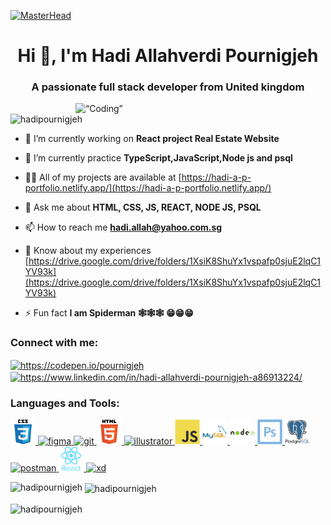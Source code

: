[![MasterHead](https://camo.githubusercontent.com/ba9f3bd30647e352a3f5e1e45eb45c6ec7bad6155cd16aaedf4a426738da0ca5/68747470733a2f2f696e646f616e616c79746963612e636f6d2f7374617469632f696d616765732f62616e6e6572722e676966)](https://rishavchanda.io)
<h1 align="center">Hi 👋, I'm Hadi Allahverdi Pournigjeh</h1>
<h3 align="center">A passionate full stack developer from United kingdom</h3>
<img align="right" alt=“Coding” width="400" src="https://cdn.dribbble.com/users/1162077/screenshots/3848914/programmer.gif" />

<p align="left"> <img src="https://komarev.com/ghpvc/?username=hadipournigjeh&label=Profile%20views&color=0e75b6&style=flat" alt="hadipournigjeh" /> </p>

- 🔭 I’m currently working on **React project Real Estate Website**

- 🌱 I’m currently practice **TypeScript,JavaScript,Node js and psql**

- 👨‍💻 All of my projects are available at [https://hadi-a-p-portfolio.netlify.app/](https://hadi-a-p-portfolio.netlify.app/)

- 💬 Ask me about **HTML, CSS, JS, REACT, NODE JS, PSQL**

- 📫 How to reach me **hadi.allah@yahoo.com.sg**

- 📄 Know about my experiences [https://drive.google.com/drive/folders/1XsiK8ShuYx1vspafp0sjuE2lqC1YV93k](https://drive.google.com/drive/folders/1XsiK8ShuYx1vspafp0sjuE2lqC1YV93k)

- ⚡ Fun fact **I am Spiderman 🕸️🕸️🕸️ 😁😁😁**

<h3 align="left">Connect with me:</h3>
<p align="left">
<a href="https://codepen.io/https://codepen.io/pournigjeh" target="blank"><img align="center" src="https://raw.githubusercontent.com/rahuldkjain/github-profile-readme-generator/master/src/images/icons/Social/codepen.svg" alt="https://codepen.io/pournigjeh" height="30" width="40" /></a>
<a href="https://linkedin.com/in/https://www.linkedin.com/in/hadi-allahverdi-pournigjeh-a86913224/" target="blank"><img align="center" src="https://raw.githubusercontent.com/rahuldkjain/github-profile-readme-generator/master/src/images/icons/Social/linked-in-alt.svg" alt="https://www.linkedin.com/in/hadi-allahverdi-pournigjeh-a86913224/" height="30" width="40" /></a>
</p>

<h3 align="left">Languages and Tools:</h3>
<p align="left"> <a href="https://www.w3schools.com/css/" target="_blank" rel="noreferrer"> <img src="https://raw.githubusercontent.com/devicons/devicon/master/icons/css3/css3-original-wordmark.svg" alt="css3" width="40" height="40"/> </a> <a href="https://www.figma.com/" target="_blank" rel="noreferrer"> <img src="https://www.vectorlogo.zone/logos/figma/figma-icon.svg" alt="figma" width="40" height="40"/> </a> <a href="https://git-scm.com/" target="_blank" rel="noreferrer"> <img src="https://www.vectorlogo.zone/logos/git-scm/git-scm-icon.svg" alt="git" width="40" height="40"/> </a> <a href="https://www.w3.org/html/" target="_blank" rel="noreferrer"> <img src="https://raw.githubusercontent.com/devicons/devicon/master/icons/html5/html5-original-wordmark.svg" alt="html5" width="40" height="40"/> </a> <a href="https://www.adobe.com/in/products/illustrator.html" target="_blank" rel="noreferrer"> <img src="https://www.vectorlogo.zone/logos/adobe_illustrator/adobe_illustrator-icon.svg" alt="illustrator" width="40" height="40"/> </a> <a href="https://developer.mozilla.org/en-US/docs/Web/JavaScript" target="_blank" rel="noreferrer"> <img src="https://raw.githubusercontent.com/devicons/devicon/master/icons/javascript/javascript-original.svg" alt="javascript" width="40" height="40"/> </a> <a href="https://www.mysql.com/" target="_blank" rel="noreferrer"> <img src="https://raw.githubusercontent.com/devicons/devicon/master/icons/mysql/mysql-original-wordmark.svg" alt="mysql" width="40" height="40"/> </a> <a href="https://nodejs.org" target="_blank" rel="noreferrer"> <img src="https://raw.githubusercontent.com/devicons/devicon/master/icons/nodejs/nodejs-original-wordmark.svg" alt="nodejs" width="40" height="40"/> </a> <a href="https://www.photoshop.com/en" target="_blank" rel="noreferrer"> <img src="https://raw.githubusercontent.com/devicons/devicon/master/icons/photoshop/photoshop-line.svg" alt="photoshop" width="40" height="40"/> </a> <a href="https://www.postgresql.org" target="_blank" rel="noreferrer"> <img src="https://raw.githubusercontent.com/devicons/devicon/master/icons/postgresql/postgresql-original-wordmark.svg" alt="postgresql" width="40" height="40"/> </a> <a href="https://postman.com" target="_blank" rel="noreferrer"> <img src="https://www.vectorlogo.zone/logos/getpostman/getpostman-icon.svg" alt="postman" width="40" height="40"/> </a> <a href="https://reactjs.org/" target="_blank" rel="noreferrer"> <img src="https://raw.githubusercontent.com/devicons/devicon/master/icons/react/react-original-wordmark.svg" alt="react" width="40" height="40"/> </a> <a href="https://www.adobe.com/products/xd.html" target="_blank" rel="noreferrer"> <img src="https://cdn.worldvectorlogo.com/logos/adobe-xd.svg" alt="xd" width="40" height="40"/> </a> </p>

<p><img align="left" src="https://github-readme-stats.vercel.app/api/top-langs?username=hadipournigjeh&show_icons=true&locale=en&layout=compact" alt="hadipournigjeh" /></p>

<p>&nbsp;<img align="center" src="https://github-readme-stats.vercel.app/api?username=hadipournigjeh&show_icons=true&locale=en" alt="hadipournigjeh" /></p>

<p><img align="center" src="https://github-readme-streak-stats.herokuapp.com/?user=hadipournigjeh&" alt="hadipournigjeh" /></p>
